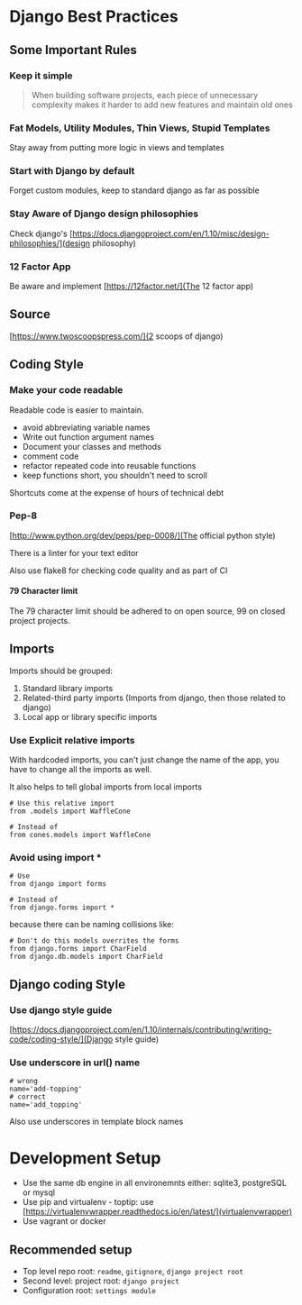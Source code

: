 # Django Best Practices

## Some Important Rules

### Keep it simple

> When building software projects, each piece of unnecessary complexity makes it harder to add new features and maintain old ones

### Fat Models, Utility Modules, Thin Views, Stupid Templates

Stay away from putting more logic in views and templates

### Start with Django by default

Forget custom modules, keep to standard django as far as possible

### Stay Aware of Django design philosophies

Check django's [https://docs.djangoproject.com/en/1.10/misc/design-philosophies/](design philosophy)

### 12 Factor App

Be aware and implement [https://12factor.net/](The 12 factor app)

## Source

[https://www.twoscoopspress.com/](2 scoops of django)

## Coding Style

### Make your code readable

Readable code is easier to maintain.

* avoid abbreviating variable names
* Write out function argument names
* Document your classes and methods
* comment code
* refactor repeated code into reusable functions
* keep functions short, you shouldn't need to scroll

Shortcuts come at the expense of hours of technical debt

### Pep-8

[http://www.python.org/dev/peps/pep-0008/](The official python style)

There is a linter for your text editor

Also use flake8 for checking code quality and as part of CI

#### 79 Character limit

The 79 character limit should be adhered to on open source, 99 on closed project projects.

## Imports

Imports should be grouped:

1. Standard library imports
2. Related-third party imports (Imports from django, then those related to django)
3. Local app or library specific imports

### Use Explicit relative imports

With hardcoded imports, you can't just change the name of the app, you have to change all the imports as well.

It also helps to tell global imports from local imports

```
# Use this relative import
from .models import WaffleCone

# Instead of
from cones.models import WaffleCone
```

### Avoid using import *

```
# Use
from django import forms

# Instead of
from django.forms import *
```

because there can be naming collisions like:

```
# Don't do this models overrites the forms
from django.forms import CharField
from django.db.models import CharField
```

## Django coding Style

### Use django style guide

[https://docs.djangoproject.com/en/1.10/internals/contributing/writing-code/coding-style/](Django style guide)

### Use underscore in url() name

```
# wrong
name='add-topping'
# correct
name='add_topping'
```

Also use underscores in template block names

# Development Setup

* Use the same db engine in all environemnts either: sqlite3, postgreSQL or mysql
* Use pip and virtualenv - toptip: use [https://virtualenvwrapper.readthedocs.io/en/latest/](virtualenvwrapper)
* Use vagrant or docker

## Recommended setup

- Top level repo root: `readme`, `gitignore`, `django project root`
- Second level: project root: `django project`
- Configuration root: `settings module`
